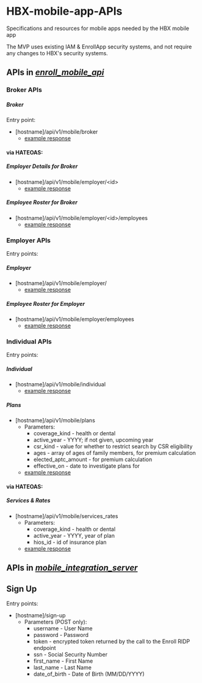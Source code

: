 # HBX-mobile-app-APIs
Specifications and resources for mobile apps needed by the HBX mobile app

The MVP uses existing IAM & EnrollApp security systems, and not require any changes to HBX's security systems.

## APIs in _[enroll_mobile_api](https://github.com/dchealthlink/enroll_mobile_api)_

### Broker APIs

#####    _Broker_
Entry point: 
   * [hostname]/api/v1/mobile/broker
      * [example response](generated/broker_1/broker_details.json)

#### via HATEOAS:
#####    _Employer Details for Broker_
   * [hostname]/api/v1/mobile/employer/&lt;id&gt;
      * [example response](generated/broker_1/employer_details_0.json)
#####    _Employee Roster for Broker_
   *  [hostname]/api/v1/mobile/employer/&lt;id&gt;/employees
      * [example response](generated/broker_1/roster_0.json)

### Employer APIs

Entry points: 
#####    _Employer_
   * [hostname]/api/v1/mobile/employer/
      * [example response](generated/er_in_open_enrollment/employer_details.json)
#####    _Employee Roster for Employer_
   * [hostname]/api/v1/mobile/employer/employees
      * [example response](generated/er_in_open_enrollment/roster.json)

### Individual APIs

Entry points: 
#####    _Individual_
   * [hostname]/api/v1/mobile/individual
      * [example response](generated/individual_aptc/insured.json)
#####    _Plans_
  * [hostname]/api/v1/mobile/plans
      * Parameters:
       	* coverage_kind - health or dental
        * active_year - YYYY; if not given, upcoming year
        * csr_kind - value for whether to restrict search by CSR eligibility
        * ages - array of ages of family members, for premium calculation
       	* elected_aptc_amount - for premium calculation
        * effective_on - date to investigate plans for
   	* [example response](generated/plans_for_uqhp_family/plans.json)

#### via HATEOAS:
#####   _Services & Rates_ 
   * [hostname]/api/v1/mobile/services_rates
      * Parameters:
        * coverage_kind - health or dental
        * active_year - YYYY, year of plan
        * hios_id - id of insurance plan
      * [example response](generated/services/service_rates.json)

## APIs in _[mobile_integration_server](https://github.com/dchealthlink/hbx-mobile-integration)_

## Sign Up

Entry points: 
   * [hostname]/sign-up
      * Parameters (POST only):
       	* username - User Name
        * password - Password
        * token - encrypted token returned by the call to the Enroll RIDP endpoint
        * ssn - Social Security Number
        * first_name - First Name
        * last_name - Last Name
        * date_of_birth - Date of Birth (MM/DD/YYYY)
